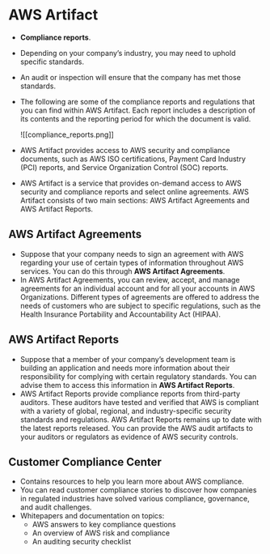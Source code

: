 # AWS Artifact
- **Compliance reports**.
- Depending on your company’s industry, you may need to uphold specific standards.
- An audit or inspection will ensure that the company has met those standards.
- The following are some of the compliance reports and regulations that you can find within AWS Artifact. Each report includes a description of its contents and the reporting period for which the document is valid.

	![[compliance_reports.png]]

- AWS Artifact provides access to AWS security and compliance documents, such as AWS ISO certifications, Payment Card Industry (PCI) reports, and Service Organization Control (SOC) reports.
- AWS Artifact is a service that provides on-demand access to AWS security and compliance reports and select online agreements. AWS Artifact consists of two main sections: AWS Artifact Agreements and AWS Artifact Reports.

## AWS Artifact Agreements
- Suppose that your company needs to sign an agreement with AWS regarding your use of certain types of information throughout AWS services. You can do this through **AWS Artifact Agreements**.
- In AWS Artifact Agreements, you can review, accept, and manage agreements for an individual account and for all your accounts in AWS Organizations. Different types of agreements are offered to address the needs of customers who are subject to specific regulations, such as the Health Insurance Portability and Accountability Act (HIPAA).

## AWS Artifact Reports
- Suppose that a member of your company’s development team is building an application and needs more information about their responsibility for complying with certain regulatory standards. You can advise them to access this information in **AWS Artifact Reports**.
- AWS Artifact Reports provide compliance reports from third-party auditors. These auditors have tested and verified that AWS is compliant with a variety of global, regional, and industry-specific security standards and regulations. AWS Artifact Reports remains up to date with the latest reports released. You can provide the AWS audit artifacts to your auditors or regulators as evidence of AWS security controls.

## Customer Compliance Center
- Contains resources to help you learn more about AWS compliance.
- You can read customer compliance stories to discover how companies in regulated industries have solved various compliance, governance, and audit challenges.
- Whitepapers and documentation on topics:
	- AWS answers to key compliance questions
	- An overview of AWS risk and compliance
	- An auditing security checklist